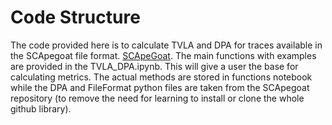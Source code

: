 # Code Structure
The code provided here is to calculate TVLA and DPA for traces available in the SCApegoat file format. [SCApeGoat](https://github.com/vernamlab/SCApeGoat).
The main functions with examples are provided in the TVLA_DPA.ipynb. This will give a user the base for calculating metrics. The actual methods are stored in functions notebook while the DPA and FileFormat python files are taken from the SCApegoat repository (to remove the need for learning to install or clone the whole github library). 
